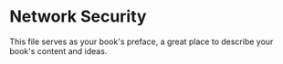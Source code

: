 # Network Security

This file serves as your book's preface, a great place to describe your book's content and ideas.
